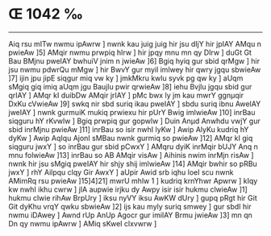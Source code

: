 # Œ 1042 ‰
---
Aiq rsu mITw nwmu ipAwrw ] nwnk kau juig juig hir jsu dIjY hir
jpIAY AMqu n pwieAw ]5] AMqir nwmu prwpiq hIrw ] hir jpqy mnu mn
qy DIrw ] duGt Gt Bau BMjnu pweIAY bwhuiV jnim n jwieAw ]6] Bgiq
hyiq gur sbid qrMgw ] hir jsu nwmu pdwrQu mMgw ] hir BwvY gur myil
imlwey hir qwry jgqu sbwieAw ]7] ijin jpu jipE siqgur miq vw ky ]
jmkMkru kwlu syvk pg qw ky ] aUqm sMgiq giq imiq aUqm jgu Baujlu
pwir qrwieAw ]8] iehu Bvjlu jgqu sbid gur qrIAY ] AMqr kI duibDw
AMqir jrIAY ] pMc bwx ly jm kau mwrY ggnµqir DxKu cVwieAw ]9]
swkq nir sbd suriq ikau pweIAY ] sbdu suriq ibnu AweIAY jweIAY ]
nwnk gurmuiK mukiq prwiexu hir pUrY Bwig imlwieAw ]10] inrBau
siqguru hY rKvwlw ] Bgiq prwpiq gur gopwlw ] Duin Anµd Anwhdu vwjY
gur sbid inrMjnu pwieAw ]11] inrBau so isir nwhI lyKw ] Awip AlyKu
kudriq hY dyKw ] Awip AqIqu AjonI sMBau nwnk gurmiq so pwieAw ]12]
AMqr kI giq siqguru jwxY ] so inrBau gur sbid pCwxY ] AMqru dyiK
inrMqir bUJY Anq n mnu folwieAw ]13] inrBau so AB AMqir visAw ]
Aihinis nwim inrMjn risAw ] nwnk hir jsu sMgiq pweIAY hir shjy
shij imlwieAw ]14] AMqir bwhir so pRBu jwxY ] rhY Ailpqu clqy Gir
AwxY ] aUpir Awid srb iqhu loeI scu nwnk AMimRq rsu pwieAw
]15]4]21] mwrU mhlw 1 ] kudriq krnYhwr Apwrw ] kIqy kw nwhI ikhu
cwrw ] jIA aupwie irjku dy Awpy isir isir hukmu clwieAw ]1] hukmu
clwie rihAw BrpUry ] iksu nyVY iksu AwKW dUry ] gupq pRgt hir Git
Git dyKhu vrqY qwku sbwieAw ]2] ijs kau myly suriq smwey ] gur sbdI
hir nwmu iDAwey ] Awnd rUp AnUp Agocr gur imilAY Brmu jwieAw ]3]
mn qn Dn qy nwmu ipAwrw ] AMiq sKweI clxvwrw ]
####
